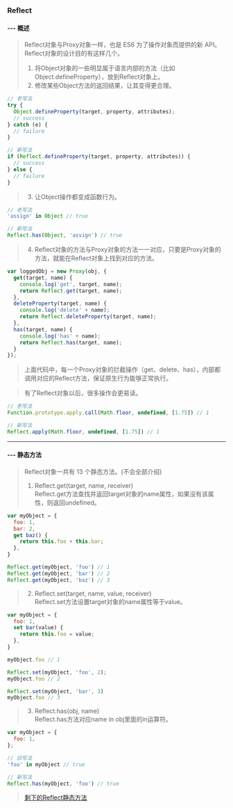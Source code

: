 ### Reflect
#### --- 概述
> Reflect对象与Proxy对象一样，也是 ES6 为了操作对象而提供的新 API。Reflect对象的设计目的有这样几个。
> 1. 将Object对象的一些明显属于语言内部的方法（比如Object.defineProperty），放到Reflect对象上。
> 2. 修改某些Object方法的返回结果，让其变得更合理。
```javascript
// 老写法
try {
  Object.defineProperty(target, property, attributes);
  // success
} catch (e) {
  // failure
}

// 新写法
if (Reflect.defineProperty(target, property, attributes)) {
  // success
} else {
  // failure
}
```
> 3. 让Object操作都变成函数行为。
```javascript
// 老写法
'assign' in Object // true

// 新写法
Reflect.has(Object, 'assign') // true
```
> 4. Reflect对象的方法与Proxy对象的方法一一对应，只要是Proxy对象的方法，就能在Reflect对象上找到对应的方法。
```javascript
var loggedObj = new Proxy(obj, {
  get(target, name) {
    console.log('get', target, name);
    return Reflect.get(target, name);
  },
  deleteProperty(target, name) {
    console.log('delete' + name);
    return Reflect.deleteProperty(target, name);
  },
  has(target, name) {
    console.log('has' + name);
    return Reflect.has(target, name);
  }
});
```
> 上面代码中，每一个Proxy对象的拦截操作（get、delete、has），内部都调用对应的Reflect方法，保证原生行为能够正常执行。

> 有了Reflect对象以后，很多操作会更易读。
```javascript
// 老写法
Function.prototype.apply.call(Math.floor, undefined, [1.75]) // 1

// 新写法
Reflect.apply(Math.floor, undefined, [1.75]) // 1
```
---
#### --- 静态方法
> Reflect对象一共有 13 个静态方法。(不会全部介绍)
> 1. Reflect.get(target, name, receiver) \
Reflect.get方法查找并返回target对象的name属性，如果没有该属性，则返回undefined。
```javascript
var myObject = {
  foo: 1,
  bar: 2,
  get baz() {
    return this.foo + this.bar;
  },
}

Reflect.get(myObject, 'foo') // 1
Reflect.get(myObject, 'bar') // 2
Reflect.get(myObject, 'baz') // 3
```
> 2. Reflect.set(target, name, value, receiver) \
Reflect.set方法设置target对象的name属性等于value。
```javascript
var myObject = {
  foo: 1,
  set bar(value) {
    return this.foo = value;
  },
}

myObject.foo // 1

Reflect.set(myObject, 'foo', 2);
myObject.foo // 2

Reflect.set(myObject, 'bar', 3)
myObject.foo // 3
```
> 3. Reflect.has(obj, name) \
Reflect.has方法对应name in obj里面的in运算符。
```javascript
var myObject = {
  foo: 1,
};

// 旧写法
'foo' in myObject // true

// 新写法
Reflect.has(myObject, 'foo') // true
```
> [剩下的Reflect静态方法](https://es6.ruanyifeng.com/#docs/reflect)
